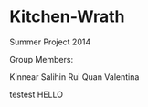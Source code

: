 Kitchen-Wrath
=============

Summer Project 2014

Group Members:

Kinnear
Salihin
Rui Quan
Valentina

testest
HELLO